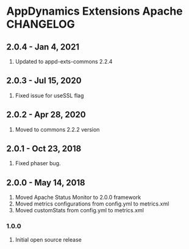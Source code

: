 # AppDynamics Extensions Apache CHANGELOG

## 2.0.4 - Jan 4, 2021
1. Updated to appd-exts-commons 2.2.4

## 2.0.3 - Jul 15, 2020
1. Fixed issue for useSSL flag

## 2.0.2 - Apr 28, 2020
1. Moved to commons 2.2.2 version

## 2.0.1 - Oct 23, 2018
1. Fixed phaser bug.

## 2.0.0 - May 14, 2018
1. Moved Apache Status Monitor to 2.0.0 framework
2. Moved metrics configurations from config.yml to metrics.xml
3. Moved customStats from config.yml to metrics.xml

### 1.0.0
1. Initial open source release
